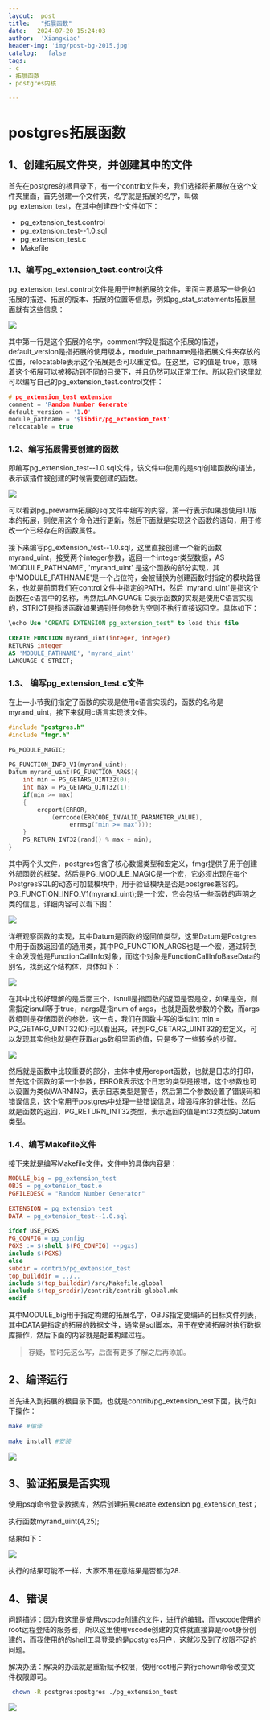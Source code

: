 ```yaml
---
layout:  post
title:   "拓展函数"
date:   2024-07-20 15:24:03
author:  'Xiangxiao'
header-img: 'img/post-bg-2015.jpg'
catalog:   false
tags:
- c
- 拓展函数
- postgres内核

---
```

# postgres拓展函数

## 1、创建拓展文件夹，并创建其中的文件

首先在postgres的根目录下，有一个contrib文件夹，我们选择将拓展放在这个文件夹里面，首先创建一个文件夹，名字就是拓展的名字，叫做pg\_extension\_test，在其中创建四个文件如下：

- pg\_extension\_test.control
- pg\_extension\_test--1.0.sql
- pg\_extension\_test.c
- Makefile

### 1.1、编写pg\_extension\_test.control文件

pg\_extension\_test.control文件是用于控制拓展的文件，里面主要填写一些例如拓展的描述、拓展的版本、拓展的位置等信息，例如pg\_stat\_statements拓展里面就有这些信息：

![](image/image_cTASKEslZj.png)

其中第一行是这个拓展的名字，comment字段是指这个拓展的描述，default\_version是指拓展的使用版本，module\_pathname是指拓展文件夹存放的位置，relocatable表示这个拓展是否可以重定位。在这里，它的值是 true，意味着这个拓展可以被移动到不同的目录下，并且仍然可以正常工作。所以我们这里就可以编写自己的pg\_extension\_test.control文件：

```c
# pg_extension_test extension 
comment = 'Random Number Generate'
default_version = '1.0'
module_pathname = '$libdir/pg_extension_test'
relocatable = true
```

### 1.2、编写拓展需要创建的函数

即编写pg\_extension\_test--1.0.sql文件，该文件中使用的是sql创建函数的语法，表示该插件被创建的时候需要创建的函数。

![](image/image_giqBHEXq1q.png)

可以看到pg\_prewarm拓展的sql文件中编写的内容，第一行表示如果想使用1.1版本的拓展，则使用这个命令进行更新，然后下面就是实现这个函数的语句，用于修改一个已经存在的函数属性。

接下来编写pg\_extension\_test--1.0.sql，这里直接创建一个新的函数myrand\_uint，接受两个integer参数，返回一个integer类型数据，AS 'MODULE\_PATHNAME', 'myrand\_uint' 是这个函数的部分实现，其中'MODULE\_PATHNAME'是一个占位符，会被替换为创建函数时指定的模块路径名，也就是前面我们在control文件中指定的PATH，然后 'myrand\_uint'是指这个函数在c语言中的名称，再然后LANGUAGE C表示函数的实现是使用C语言实现的，STRICT是指该函数如果遇到任何参数为空则不执行直接返回空。具体如下：

```sql
\echo Use "CREATE EXTENSION pg_extension_test" to load this file
 
CREATE FUNCTION myrand_uint(integer, integer)
RETURNS integer
AS 'MODULE_PATHNAME', 'myrand_uint'
LANGUAGE C STRICT;
```

### 1.3、 编写pg\_extension\_test.c文件

在上一小节我们指定了函数的实现是使用c语言实现的，函数的名称是myrand\_uint，接下来就用c语言实现该文件。

```c
#include "postgres.h"
#include "fmgr.h"
 
PG_MODULE_MAGIC;
 
PG_FUNCTION_INFO_V1(myrand_uint);
Datum myrand_uint(PG_FUNCTION_ARGS){
    int min = PG_GETARG_UINT32(0);
    int max = PG_GETARG_UINT32(1);
    if(min >= max)
    {
        ereport(ERROR,
            (errcode(ERRCODE_INVALID_PARAMETER_VALUE),
                 errmsg("min >= max")));
    }
    PG_RETURN_INT32(rand() % max + min);
}
```

其中两个头文件，postgres包含了核心数据类型和宏定义，fmgr提供了用于创建外部函数的框架。然后是PG\_MODULE\_MAGIC是一个宏，它必须出现在每个PostgresSQL的动态可加载模块中，用于验证模块是否是postgres兼容的。PG\_FUNCTION\_INFO\_V1(myrand\_uint);是一个宏，它会包括一些函数的声明之类的信息，详细内容可以看下图：

![](image/image_zoMinl85qg.png)

&#x20;详细观察函数的实现，其中Datum是函数的返回值类型，这里Datum是Postgres中用于函数返回值的通用类，其中PG\_FUNCTION\_ARGS也是一个宏，通过转到生命发现他是FunctionCallInfo对象，而这个对象是FunctionCallInfoBaseData的别名，找到这个结构体，具体如下：

![](image/image_JiTjIyknlI.png)

在其中比较好理解的是后面三个，isnull是指函数的返回是否是空，如果是空，则需指定isnull等于true，nargs是指num of args，也就是函数参数的个数，而args数组则是存储函数的参数。这一点，我们在函数中写的类似int min = PG\_GETARG\_UINT32(0);可以看出来，转到PG\_GETARG\_UINT32的宏定义，可以发现其实他也就是在获取args数组里面的值，只是多了一些转换的步骤。

![](image/image__Z99SMB4Lu.png)

&#x20;然后就是函数中比较重要的部分，主体中使用ereport函数，也就是日志的打印，首先这个函数的第一个参数，ERROR表示这个日志的类型是报错，这个参数也可以设置为类似WARNING，表示日志类型是警告，然后第二个参数设置了错误码和错误信息，这个常用于postgres中处理一些错误信息，增强程序的健壮性。然后就是函数的返回，PG\_RETURN\_INT32类型，表示返回的值是int32类型的Datum类型。

### 1.4、编写Makefile文件

接下来就是编写Makefile文件，文件中的具体内容是：

```makefile
MODULE_big = pg_extension_test
OBJS = pg_extension_test.o 
PGFILEDESC = "Random Number Generator"
 
EXTENSION = pg_extension_test
DATA = pg_extension_test--1.0.sql
 
ifdef USE_PGXS
PG_CONFIG = pg_config
PGXS := $(shell $(PG_CONFIG) --pgxs)
include $(PGXS)
else
subdir = contrib/pg_extension_test
top_builddir = ../..
include $(top_builddir)/src/Makefile.global
include $(top_srcdir)/contrib/contrib-global.mk
endif
```

其中MODULE\_big用于指定构建的拓展名字，OBJS指定要编译的目标文件列表，其中DATA是指定的拓展的数据文件，通常是sql脚本，用于在安装拓展时执行数据库操作，然后下面的内容就是配置构建过程。

> 存疑，暂时先这么写，后面有更多了解之后再添加。

## 2、编译运行

首先进入到拓展的根目录下面，也就是contrib/pg\_extension\_test下面，执行如下操作：

```bash
make #编译
 
make install #安装
```

![](image/image_IcDfkdTnnZ.png)

## 3、验证拓展是否实现

使用psql命令登录数据库，然后创建拓展create extension pg\_extension\_test；

执行函数myrand\_uint(4,25);

结果如下：

![](image/image_UuUzsDXBhg.png)

执行的结果可能不一样，大家不用在意结果是否都为28.&#x20;

## 4、错误

问题描述：因为我这里是使用vscode创建的文件，进行的编辑，而vscode使用的root远程登陆的服务器，所以这里使用vscode创建的文件就直接算是root身份创建的，而我使用的的shell工具登录的是postgres用户，这就涉及到了权限不足的问题。

解决办法：解决的办法就是重新赋予权限，使用root用户执行chown命令改变文件权限即可。

```bash
 chown -R postgres:postgres ./pg_extension_test
```

![](image/image_hLGxhsgWeW.png)

